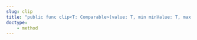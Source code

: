 ```yaml
---
slug: clip
title: "public func clip<T: Comparable>(value: T, min minValue: T, max maxValue: T) -> T"
doctype:
    - method
---
```

